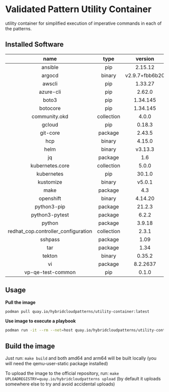 # Validated Pattern Utility Container

utility container for simplified execution of imperative commands in each of the patterns.


## Installed Software

|               name                |  type    |   version    |
|:---------------------------------:|:--------:|:------------:|
|ansible                            |pip       |2.15.12       |
|argocd                             |binary    |v2.9.7+fbb6b20|
|awscli                             |pip       |1.33.27       |
|azure-cli                          |pip       |2.62.0        |
|boto3                              |pip       |1.34.145      |
|botocore                           |pip       |1.34.145      |
|community.okd                      |collection|4.0.0         |
|gcloud                             |pip       |0.18.3        |
|git-core                           |package   |2.43.5        |
|hcp                                |binary    |4.15.0        |
|helm                               |binary    |v3.13.3       |
|jq                                 |package   |1.6           |
|kubernetes.core                    |collection|5.0.0         |
|kubernetes                         |pip       |30.1.0        |
|kustomize                          |binary    |v5.0.1        |
|make                               |package   |4.3           |
|openshift                          |binary    |4.14.20       |
|python3-pip                        |package   |21.2.3        |
|python3-pytest                     |package   |6.2.2         |
|python                             |package   |3.9.18        |
|redhat_cop.controller_configuration|collection|2.3.1         |
|sshpass                            |package   |1.09          |
|tar                                |package   |1.34          |
|tekton                             |binary    |0.35.2        |
|vi                                 |package   |8.2.2637      |
|vp-qe-test-common                  |pip       |0.1.0         |

## Usage
**Pull the image**
```bash
podman pull quay.io/hybridcloudpatterns/utility-container:latest
```

**Use image to execute a playbook**
```bash
podman run -it --rm --net=host quay.io/hybridcloudpatterns/utility-container:latest ansible-playbook <playbook>.yml
```

## Build the image
Just run: `make build` and both amd64 and arm64 will be built locally (you will need the qemu-user-static package installed)

To upload the image to the official repository, run: `make UPLOADREGISTRY=quay.io/hybridcloudpatterns upload` (by default it uploads somewhere else
to try and avoid accidental uploads)

